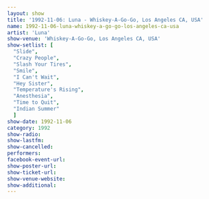 ```yaml
---
layout: show
title: '1992-11-06: Luna - Whiskey-A-Go-Go, Los Angeles CA, USA'
name: 1992-11-06-luna-whiskey-a-go-go-los-angeles-ca-usa
artist: 'Luna'
show-venue: 'Whiskey-A-Go-Go, Los Angeles CA, USA'
show-setlist: [
  "Slide",
  "Crazy People",
  "Slash Your Tires",
  "Smile",
  "I Can't Wait",
  "Hey Sister",
  "Temperature's Rising",
  "Anesthesia",
  "Time to Quit",
  "Indian Summer"
  ]
show-date: 1992-11-06
category: 1992
show-radio: 
show-lastfm: 
show-cancelled: 
performers: 
facebook-event-url: 
show-poster-url: 
show-ticket-url: 
show-venue-website: 
show-additional: 
---
```


